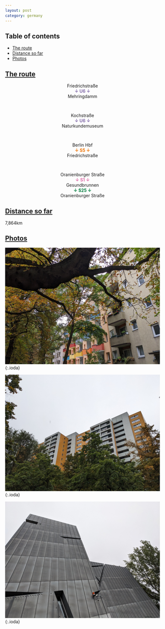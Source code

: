 ```yaml
---
layout: post
category: germany
---
```



## Table of contents
- [The route](#the-route)
- [Distance so far](#distance-so-far)
- [Photos](#photos)

## [The route](#the-route)

<center> Friedrichstraße </center>

<center> <span style="color:#846daa "> <b> ↓ U6 ↓ </b> </span> </center>

<center> Mehringdamm </center>

<span> <br> </span>

<center> Kochstraße </center>

<center> <span style="color:#846daa "> <b> ↓ U6 ↓ </b> </span> </center>

<center> Naturkundemuseum </center>

<span> <br> </span>

<center> Berlin Hbf </center>

<center> <span style="color:#ee7203 "> <b> ↓ S5 ↓ </b> </span> </center>

<center> Friedrichstraße </center>

<span> <br> </span>

<center> Oranienburger Straße </center>

<center> <span style="color:#dd6ca6 "> <b> ↓ S1 ↓ </b> </span> </center>

<center> Gesundbrunnen </center>

<center> <span style="color:#007b3d "> <b> ↓ S25 ↓ </b> </span> </center>

<center> Oranienburger Straße </center>

## [Distance so far](#distance-so-far)

7,864km

## [Photos](#photos)

![theme logo](pictures/781-min.JPG){:.ioda}

![theme logo](pictures/782-min.JPG){:.ioda}

![theme logo](pictures/783-min.JPG){:.ioda}
